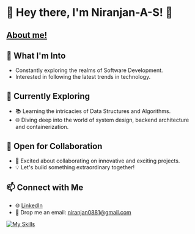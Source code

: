 # 👋 Hey there, I'm Niranjan-A-S! 🚀 
## [About me!](https://niranjan-dev.vercel.app/)

## 👀 What I'm Into
- Constantly exploring the realms of Software Development.
- Interested in following the latest trends in technology.

## 🌱 Currently Exploring
- 📚 Learning the intricacies of Data Structures and Algorithms.
- 🌐 Diving deep into the world of system design, backend architecture and containerization.

## 💼 Open for Collaboration
- 🤝 Excited about collaborating on innovative and exciting projects.
- 💡 Let's build something extraordinary together!

## 📫 Connect with Me
- 🌐 [LinkedIn](https://www.linkedin.com/in/niranjan-as/)
- 📧 Drop me an email: niranjan0881@gmail.com

[![My Skills](https://skillicons.dev/icons?i=html,css,js,ts,next,nodejs,express,react,mongodb,postgres,prisma,webpack,vite,tailwind,styledcomponents,redux,firebase,git,vscode,postman&perline=8)](https://skillicons.dev)

<!---
Niranjan-A-S/Niranjan-A-S is a ✨ special ✨ repository because its `README.md` (this file) appears on your GitHub profile.
You can click the Preview link to take a look at your changes.
--->


